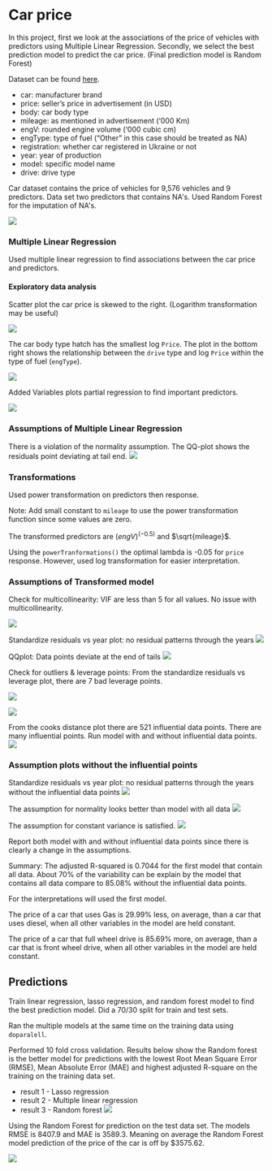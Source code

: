 # Car price

In this project, first we look at the associations of the price of vehicles with predictors using Multiple Linear Regression. Secondly, we select the best prediction model to predict the car price. (Final prediction model is Random Forest)

Dataset can be found [here](https://www.kaggle.com/datasets/antfarol/car-sale-advertisements).

* car: manufacturer brand
* price: seller’s price in advertisement (in USD)
* body: car body type
* mileage: as mentioned in advertisement (‘000 Km)
* engV: rounded engine volume (‘000 cubic cm)
* engType: type of fuel (“Other” in this case should be treated as NA)
* registration: whether car registered in Ukraine or not
* year: year of production
* model: specific model name
* drive: drive type

Car dataset contains the price of vehicles for 9,576 vehicles and 9 predictors. Data set two predictors that contains NA's. Used Random Forest for the imputation of NA's.

![](./images/na_values.png)

### Multiple Linear Regression

Used multiple linear regression to find associations between the car price and predictors. 


#### Exploratory data analysis

Scatter plot the car price is skewed to the right. (Logarithm transformation may be useful)

![](./images/scatterplot.png)

The car body type hatch has the smallest log `Price`. The plot in the bottom right shows the relationship between the `drive` type and log `Price` within the type of fuel (`engType`).

![](./images/relation_log_price.png)

Added Variables plots partial regression to find important predictors.

![](./images/avplots1.png)

### Assumptions of Multiple Linear Regression

There is a violation of the normality assumption. The QQ-plot shows the residuals point deviating at tail end. 
![](./images/assumption_model.png)

### Transformations

Used power transformation on predictors then response. 

Note: Add small constant to `mileage` to use the power transformation function since some values are zero.

The transformed predictors are $(engV)^{(-0.5)}$ and $\sqrt{mileage}$.

Using the `powerTranformations()` the optimal lambda is -0.05 for `price` response. However, used log transformation for easier interpretation. 


### Assumptions of Transformed model


Check for multicollinearity: VIF are less than 5 for all values. No issue with multicollinearity.

![](./images/summary_vif.png)


Standardize residuals vs year plot: no residual patterns through the  years
![](./images/residuals_year.png)


QQplot: Data points deviate at the end of tails
![](./images/qnorm_trans.png)


Check for outliers & leverage points: From the standardize residuals vs leverage plot, there are 7 bad leverage points.

![](./images/leverage_residuals.png)


![](./images/bad_leverage.png)


From the cooks distance plot there are 521 influential data points. There are many influential points. Run model with and without influential data points.
![](./images/cooks.png)


### Assumption plots without the influential points


Standardize residuals vs year plot: no residual patterns through the years without the influential data points
![](./images/res_vs_years_no_infl.png)


The assumption for normality looks better than model with all data
![](./images/qqplot_no.png)


The assumption for constant variance is satisfied.
![](./images/fitted_residuals_no.png)


Report both model with and without influential data points since there is clearly a change in the assumptions.

Summary: The adjusted R-squared is 0.7044 for the first model that contain all data. About 70% of the variability can be explain by the model that contains all data compare to 85.08% without the influential data points. 


For the interpretations will used the first model.

The price of a car that uses Gas is 29.99% less, on average, than a car that uses diesel, when all other variables in the model are held constant.

The price of a car that full wheel drive is 85.69% more, on average, than a car that is front wheel drive, when all other variables in the model are held constant.

## Predictions 

Train linear regression, lasso regression, and random forest model to find the best prediction model. Did a 70/30 split for train and test sets. 

Ran the multiple models at the same time on the training data using `doparalell`.

Performed 10 fold cross validation. Results below show the Random forest is the better model for predictions with the lowest Root Mean Square Error (RMSE), Mean Absolute Error (MAE) and highest adjusted R-square on the training on the training data set.  

* result 1 - Lasso regression
* result 2 - Multiple linear regression
* result 3 - Random forest 
![](./images/pred_res.png)

Using the Random Forest for prediction on the test data set. The models RMSE is 8407.9 and MAE is 3589.3. Meaning on average the Random Forest model prediction of the price of the car is off by \$3575.62.

![](./images/test_res_rf.png)
